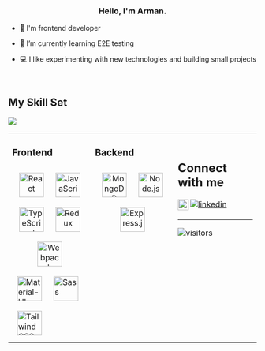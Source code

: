 <div align="center">
<!-- <img src="https://rishavanand.github.io/static/images/greetings.gif" align="center" style="width: 100%" /> -->
</div>  
  

### <div align="center">Hello, I'm Arman. </div>  
  

- 🔭 I'm frontend developer

- 🌱 I’m currently learning E2E testing 
  
- 💻 I like experimenting with new technologies and building small projects  
  

<br/>  


## My Skill Set  
<a href="https://www.codewars.com/users/armanpwnz"><img src="https://www.codewars.com/users/armanpwnz/badges/small"></a>
<table><tr><td valign="top" width="33%">



### Frontend  
<div align="center">  
<img style="margin: 10px" src="https://user-images.githubusercontent.com/53177375/100489762-9d1e9200-3116-11eb-9b38-bd728be2d97c.jpg" alt="React" height="50" />  
<img style="margin: 10px" src="https://user-images.githubusercontent.com/53177375/100489760-9c85fb80-3116-11eb-8c2c-02fab8e3c7f3.jpg" alt="JavaScript" height="50" />
<img style="margin: 10px" src="https://user-images.githubusercontent.com/53177375/100489690-17024b80-3116-11eb-8064-d9b32e7a9cf9.jpg" alt="TypeScript" height="50" />  
<img style="margin: 10px" src="https://user-images.githubusercontent.com/53177375/100489763-9d1e9200-3116-11eb-992d-3be0dad919f8.jpg" alt="Redux" height="50" />  
<img style="margin: 10px" src="https://user-images.githubusercontent.com/53177375/100489764-9db72880-3116-11eb-9942-e1111f15147c.jpg" alt="Webpack" height="50" />  
</div>
<img style="margin: 10px" src="https://user-images.githubusercontent.com/53177375/100646696-a427e900-333e-11eb-87f5-503de8ab1ab6.png" alt="Material-UI" height="50" />  
</div>
<img style="margin: 10px" src="https://user-images.githubusercontent.com/53177375/100646338-32e83600-333e-11eb-9aec-9909c342a799.jpg" alt="Sass" height="50" />  
</div>
<img style="margin: 10px" src="https://user-images.githubusercontent.com/53177375/100646478-5ad79980-333e-11eb-8c1a-5c0f367bce69.png" alt="TailwindCSS" height="50" />  
</div>



</td><td valign="top" width="33%">



### Backend  
<div align="center">  
<img style="margin: 10px" src="https://user-images.githubusercontent.com/53177375/100489761-9c85fb80-3116-11eb-8751-8a29ab17c2c3.jpg" alt="MongoDB" height="50" />  
<img style="margin: 10px" src="https://user-images.githubusercontent.com/53177375/100489759-9bed6500-3116-11eb-9496-44d9b00ab789.jpg" alt="Node.js" height="50" />  
<img style="margin: 10px" src="https://user-images.githubusercontent.com/53177375/100489757-9b54ce80-3116-11eb-9253-49813a597d4f.jpg" alt="Express.js" height="50" />  
</div>

</td><td valign="top" width="33%">


<br/>  


## Connect with me  
<a href="https://linkedin.com/in/armanzhumanov" target="_blank">
<img src=https://img.shields.io/badge/linkedin-%231E77B5.svg?&style=for-the-badge&logo=linkedin&logoColor=white alt=linkedin style="margin-bottom: 5px;" />
</a>
<a href="https://t.me/armasher">
 <img align="left" alt="Arman Zhumanov" width="22px" src="https://cdn.jsdelivr.net/npm/simple-icons@v3/icons/telegram.svg" />
</a>

<br />

---------------------------------------------------------------------------------------------------------------------------------------------------------------------------------
![visitors](https://visitor-badge.glitch.me/badge?page_id=armanpwnz.armanpwnz) 

<!--
**armanpwnz/armanpwnz** is a ✨ _special_ ✨ repository because its `README.md` (this file) appears on your GitHub profile. 
### DevOps  
<div align="center">  
<img style="margin: 10px" src="https://user-images.githubusercontent.com/53177375/100489755-9abc3800-3116-11eb-8324-70e85b408c92.jpg" alt="Docker" height="50" />  
</div>
</td></tr></table>  


Here are some ideas to get you started:

- 🔭 I’m currently working on ...
- 🌱 I’m currently learning ...
- 👯 I’m looking to collaborate on ...
- 🤔 I’m looking for help with ...
- 💬 Ask me about ...
- 📫 How to reach me: ...
- 😄 Pronouns: ...
- ⚡ Fun fact: ...
-->
